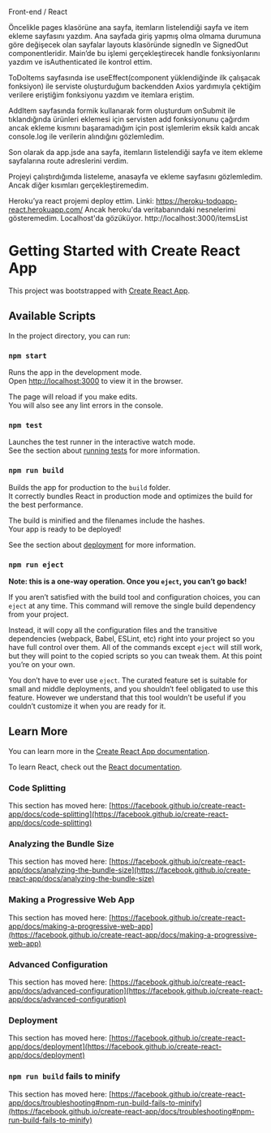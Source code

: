 Front-end / React

Öncelikle pages klasörüne ana sayfa, itemların listelendiği sayfa ve item ekleme sayfasını yazdım. Ana sayfada giriş yapmış olma olmama durumuna göre değişecek olan sayfalar layouts klasöründe signedIn ve SignedOut componentleridir. Main’de bu işlemi gerçekleştirecek handle fonksiyonlarını yazdım ve isAuthenticated ile kontrol ettim. 

ToDoItems sayfasında ise useEffect(component yüklendiğinde ilk çalışacak fonksiyon) ile serviste oluşturduğum backendden Axios yardımıyla çektiğim verilere eriştiğim fonksiyonu yazdım ve itemlara eriştim. 

AddItem sayfasında formik kullanarak form oluşturdum onSubmit ile tıklandığında ürünleri eklemesi için servisten add fonksiyonunu çağırdım ancak ekleme kısmını başaramadığım için post işlemlerim eksik kaldı ancak console.log ile verilerin alındığını gözlemledim.

Son olarak da app.jsde  ana sayfa, itemların listelendiği sayfa ve item ekleme sayfalarına route adreslerini verdim. 

Projeyi çalıştırdığımda listeleme, anasayfa ve ekleme sayfasını gözlemledim. Ancak diğer kısımları gerçekleştiremedim. 

Heroku’ya react projemi deploy ettim. Linki: https://heroku-todoapp-react.herokuapp.com/ 
Ancak heroku'da veritabanındaki nesnelerimi gösteremedim. Localhost'da gözüküyor. http://localhost:3000/itemsList 


# Getting Started with Create React App

This project was bootstrapped with [Create React App](https://github.com/facebook/create-react-app).

## Available Scripts

In the project directory, you can run:

### `npm start`

Runs the app in the development mode.\
Open [http://localhost:3000](http://localhost:3000) to view it in the browser.

The page will reload if you make edits.\
You will also see any lint errors in the console.

### `npm test`

Launches the test runner in the interactive watch mode.\
See the section about [running tests](https://facebook.github.io/create-react-app/docs/running-tests) for more information.

### `npm run build`

Builds the app for production to the `build` folder.\
It correctly bundles React in production mode and optimizes the build for the best performance.

The build is minified and the filenames include the hashes.\
Your app is ready to be deployed!

See the section about [deployment](https://facebook.github.io/create-react-app/docs/deployment) for more information.

### `npm run eject`

**Note: this is a one-way operation. Once you `eject`, you can’t go back!**

If you aren’t satisfied with the build tool and configuration choices, you can `eject` at any time. This command will remove the single build dependency from your project.

Instead, it will copy all the configuration files and the transitive dependencies (webpack, Babel, ESLint, etc) right into your project so you have full control over them. All of the commands except `eject` will still work, but they will point to the copied scripts so you can tweak them. At this point you’re on your own.

You don’t have to ever use `eject`. The curated feature set is suitable for small and middle deployments, and you shouldn’t feel obligated to use this feature. However we understand that this tool wouldn’t be useful if you couldn’t customize it when you are ready for it.

## Learn More

You can learn more in the [Create React App documentation](https://facebook.github.io/create-react-app/docs/getting-started).

To learn React, check out the [React documentation](https://reactjs.org/).

### Code Splitting

This section has moved here: [https://facebook.github.io/create-react-app/docs/code-splitting](https://facebook.github.io/create-react-app/docs/code-splitting)

### Analyzing the Bundle Size

This section has moved here: [https://facebook.github.io/create-react-app/docs/analyzing-the-bundle-size](https://facebook.github.io/create-react-app/docs/analyzing-the-bundle-size)

### Making a Progressive Web App

This section has moved here: [https://facebook.github.io/create-react-app/docs/making-a-progressive-web-app](https://facebook.github.io/create-react-app/docs/making-a-progressive-web-app)

### Advanced Configuration

This section has moved here: [https://facebook.github.io/create-react-app/docs/advanced-configuration](https://facebook.github.io/create-react-app/docs/advanced-configuration)

### Deployment

This section has moved here: [https://facebook.github.io/create-react-app/docs/deployment](https://facebook.github.io/create-react-app/docs/deployment)

### `npm run build` fails to minify

This section has moved here: [https://facebook.github.io/create-react-app/docs/troubleshooting#npm-run-build-fails-to-minify](https://facebook.github.io/create-react-app/docs/troubleshooting#npm-run-build-fails-to-minify)


